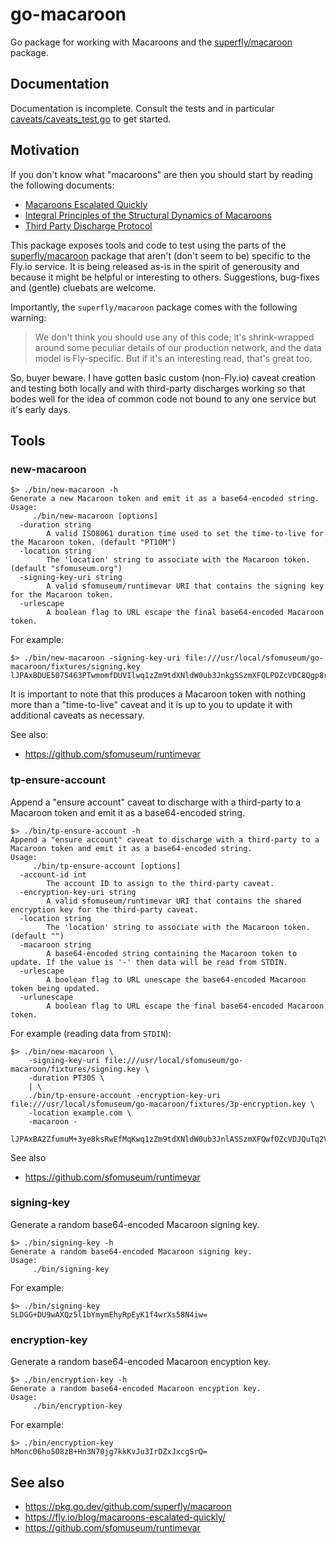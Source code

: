 # go-macaroon

Go package for working with Macaroons and the [superfly/macaroon](https://pkg.go.dev/github.com/superfly/macaroon) package.

## Documentation

Documentation is incomplete. Consult the tests and in particular [caveats/caveats_test.go](caveats/caveats_test.go) to get started.

## Motivation

If you don't know what "macaroons" are then you should start by reading the following documents:

* [Macaroons Escalated Quickly](https://fly.io/blog/macaroons-escalated-quickly/)
* [Integral Principles of the Structural Dynamics of Macaroons](https://github.com/superfly/macaroon/blob/main/macaroon-thought.md)
* [Third Party Discharge Protocol](https://github.com/superfly/macaroon/tree/main/tp)

This package exposes tools and code to test using the parts of the [superfly/macaroon](https://pkg.go.dev/github.com/superfly/macaroon) package that aren't (don't seem to be) specific to the Fly.io service. It is being released as-is in the spirit of generousity and because it might be helpful or interesting to others. Suggestions, bug-fixes and (gentle) cluebats are welcome.

Importantly, the `superfly/macaroon` package comes with the following warning:

> We don't think you should use any of this code; it's shrink-wrapped around some peculiar details of our production network, and the data model is Fly-specific. But if it's an interesting read, that's great too.

So, buyer beware. I have gotten basic custom (non-Fly.io) caveat creation and testing both locally and with third-party discharges working so that bodes well for the idea of common code not bound to any one service but it's early days.

## Tools

### new-macaroon

```
$> ./bin/new-macaroon -h
Generate a new Macaroon token and emit it as a base64-encoded string.
Usage:
	 ./bin/new-macaroon [options]
  -duration string
    	A valid ISO8061 duration time used to set the time-to-live for the Macaroon token. (default "PT10M")
  -location string
    	The 'location' string to associate with the Macaroon token. (default "sfomuseum.org")
  -signing-key-uri string
    	A valid sfomuseum/runtimevar URI that contains the signing key for the Macaroon token.
  -urlescape
    	A boolean flag to URL escape the final base64-encoded Macaroon token.
```

For example:

```
$> ./bin/new-macaroon -signing-key-uri file:///usr/local/sfomuseum/go-macaroon/fixtures/signing.key
lJPAxBDUE507S463PTwmomfDUVIlwq1zZm9tdXNldW0ub3JnkgSSzmXFQLPOZcVDC8Qgp8rB2CYGZ0o6El7wOQtnfcgMB80FvT3Vv2If5Pj6hss=
```

It is important to note that this produces a Macaroon token with nothing more than a "time-to-live" caveat and it is up to you to update it with additional caveats as necessary.

See also:

* https://github.com/sfomuseum/runtimevar

### tp-ensure-account

Append a "ensure account" caveat to discharge with a third-party to a Macaroon token and emit it as a base64-encoded string.

```
$> ./bin/tp-ensure-account -h
Append a "ensure account" caveat to discharge with a third-party to a Macaroon token and emit it as a base64-encoded string.
Usage:
	 ./bin/tp-ensure-account [options]
  -account-id int
    	The account ID to assign to the third-party caveat.
  -encryption-key-uri string
    	A valid sfomuseum/runtimevar URI that contains the shared encryption key for the third-party caveat.
  -location string
    	The 'location' string to associate with the Macaroon token. (default "")
  -macaroon string
    	A base64-encoded string containing the Macaroon token to update. If the value is '-' then data will be read from STDIN.
  -urlescape
    	A boolean flag to URL unescape the base64-encoded Macaroon token being updated.
  -urlunescape
    	A boolean flag to URL escape the final base64-encoded Macaroon token.
```

For example (reading data from `STDIN`):

```
$> ./bin/new-macaroon \
	-signing-key-uri file:///usr/local/sfomuseum/go-macaroon/fixtures/signing.key \
	-duration PT30S \
	| \
	./bin/tp-ensure-account -encryption-key-uri file:///usr/local/sfomuseum/go-macaroon/fixtures/3p-encryption.key \
	-location example.com \
	-macaroon -

lJPAxBA2ZfumuM+3ye8ksRwEfMqKwq1zZm9tdXNldW0ub3JnlASSzmXFQwfOZcVDJQuTq2V4YW1wbGUuY29txDxfN+zomqLyS1MH2w5OkYRKPFnz7d6UwLBbbYiOLdd9qIhlnzz+B9HuuzIYQcqjlEjDpFo+2kzNTALYxrzETp0uDb6u3XHQ5nx4xDM8I6zNOr9skiIUpLWlGQWc32rL56ILzSBSfIUvVkngOEuyG/bY58s2KQltpggV4IsGNwE4IhyjWB+zns8fW8C09MQghGB+25sWgzazuqI0sLNAd4in5pUves6nT179GjL1HY0=
```

See also

* https://github.com/sfomuseum/runtimevar

### signing-key

Generate a random base64-encoded Macaroon signing key.

```
$> ./bin/signing-key -h
Generate a random base64-encoded Macaroon signing key.
Usage:
	 ./bin/signing-key
```

For example:

```
$> ./bin/signing-key 
SLDGG+DU9wAXQz5l1bYmymEhyRpEyK1f4wrXs58N4iw=
```

### encryption-key

Generate a random base64-encoded Macaroon encyption key.

```
$> ./bin/encryption-key -h
Generate a random base64-encoded Macaroon encyption key.
Usage:
	 ./bin/encryption-key
```

For example:

```
$> ./bin/encryption-key 
hMonc06ho508zB+Hn3N70jg7kkKvJu3IrDZxJxcgSrQ=
```

## See also

* https://pkg.go.dev/github.com/superfly/macaroon
* https://fly.io/blog/macaroons-escalated-quickly/
* https://github.com/sfomuseum/runtimevar